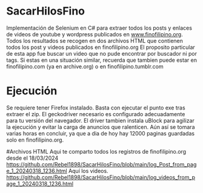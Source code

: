 # SacarHilosFino
Implementación de Selenium en C# para extraer todos los posts y enlaces de videos de youtube y wordpress publicados en www.finofilipino.org. 
Todos los resultados se recogen en dos archivos HTML que contienen todos los post y videos publicados en finofilipino.org
El proposito particular de esta app fue buscar un video que no pude encontrar por buscador ni por tags. Si estas en una situación similar, recuerda que tambien puede estar en finofilipino.com (ya en archive.org) o en finofilipino.tumblr.com

# Ejecución
Se requiere tener Firefox instalado.
Basta con ejecutar el punto exe tras extraer el zip. El geckodriver necesario es configurado adecuadamente para tu versión del navegador. El driver tambien instala uBlock para agilizar la ejecución y evitar la carga de anuncios que ralenticen. Aún así  se tomara varias horas en concluir, ya que a dia de hoy hay 12000 paginas guardadas solo en finofilipino.org. 

#Archivos HTML 
Aqui te comparto  todos los registros de finofilipino.org desde el 18/03/2024
https://github.com/Rebel1898/SacarHilosFino/blob/main/log_Post_from_page_1_20240318_1236.html
Aquí los videos.
https://github.com/Rebel1898/SacarHilosFino/blob/main/log_videos_from_page_1_20240318_1236.html
